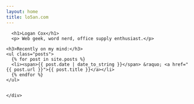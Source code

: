 ```yaml
---
layout: home
title: lo5an.com
---
```

<div class="container-fluid">
  <div class="row-fluid">
    <div class="span8">


      <h1>Logan Cox</h1>
      <p> Web geek, word nerd, office supply enthusiast.</p>

    <h3>Recently on my mind:</h3>
    <ul class="posts">
      {% for post in site.posts %}
      <li><span>{{ post.date | date_to_string }}</span> &raquo; <a href="{{ post.url }}">{{ post.title }}</a></li>
      {% endfor %}
    </ul>


    </div>
  </div>
</div> <!-- /container -->

